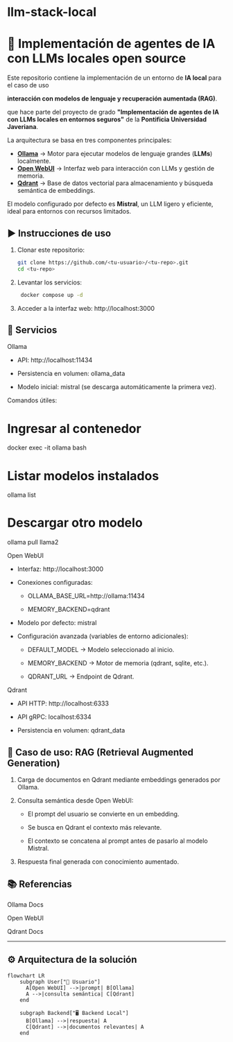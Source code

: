 # llm-stack-local

# 🧠 Implementación de agentes de IA con LLMs locales open source

Este repositorio contiene la implementación de un entorno de **IA local** para el caso de uso  

**interacción con modelos de lenguaje y recuperación aumentada (RAG)**.  

que hace parte del proyecto de grado **"Implementación de agentes de IA con LLMs locales en entornos seguros"** de la **Pontificia Universidad Javeriana**.

La arquitectura se basa en tres componentes principales:

- **[Ollama](https://ollama.ai/)** → Motor para ejecutar modelos de lenguaje grandes (**LLMs**) localmente.
- **[Open WebUI](https://github.com/open-webui/open-webui)** → Interfaz web para interacción con LLMs y gestión de memoria.
- **[Qdrant](https://qdrant.tech/)** → Base de datos vectorial para almacenamiento y búsqueda semántica de embeddings.

El modelo configurado por defecto es **Mistral**, un LLM ligero y eficiente, ideal para entornos con recursos limitados.

## ▶️ Instrucciones de uso

1. Clonar este repositorio:
   ```bash
   git clone https://github.com/<tu-usuario>/<tu-repo>.git
   cd <tu-repo>
2. Levantar los servicios:
   ```bash
    docker compose up -d
3. Acceder a la interfaz web:
    http://localhost:3000

## 🔧 Servicios
Ollama

- API: http://localhost:11434

- Persistencia en volumen: ollama_data

- Modelo inicial: mistral (se descarga automáticamente la primera vez).

Comandos útiles:

# Ingresar al contenedor
docker exec -it ollama bash

# Listar modelos instalados
ollama list

# Descargar otro modelo
ollama pull llama2

Open WebUI

- Interfaz: http://localhost:3000

- Conexiones configuradas:

    - OLLAMA_BASE_URL=http://ollama:11434

    - MEMORY_BACKEND=qdrant

- Modelo por defecto: mistral

- Configuración avanzada (variables de entorno adicionales):

    - DEFAULT_MODEL → Modelo seleccionado al inicio.

    - MEMORY_BACKEND → Motor de memoria (qdrant, sqlite, etc.).

    - QDRANT_URL → Endpoint de Qdrant.

Qdrant

- API HTTP: http://localhost:6333

- API gRPC: localhost:6334

- Persistencia en volumen: qdrant_data

## 🧪 Caso de uso: RAG (Retrieval Augmented Generation)

1. Carga de documentos en Qdrant mediante embeddings generados por Ollama.

2. Consulta semántica desde Open WebUI:

    - El prompt del usuario se convierte en un embedding.

    - Se busca en Qdrant el contexto más relevante.

    - El contexto se concatena al prompt antes de pasarlo al modelo Mistral.

3. Respuesta final generada con conocimiento aumentado.

## 📚  Referencias

Ollama Docs

Open WebUI

Qdrant Docs

---

## ⚙️ Arquitectura de la solución

```mermaid
flowchart LR
    subgraph User["👤 Usuario"]
      A[Open WebUI] -->|prompt| B[Ollama]
      A -->|consulta semántica| C[Qdrant]
    end

    subgraph Backend["🖥️ Backend Local"]
      B[Ollama] -->|respuesta| A
      C[Qdrant] -->|documentos relevantes| A
    end
